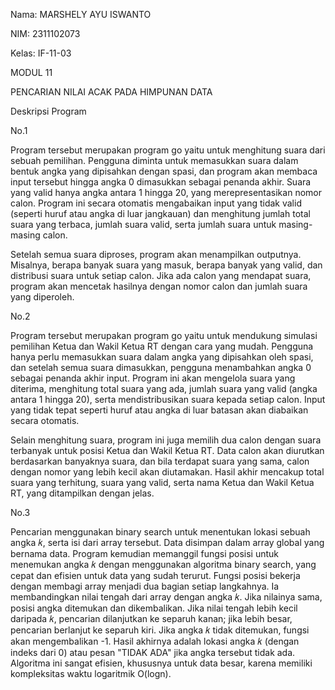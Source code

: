 Nama: MARSHELY AYU ISWANTO 


NIM: 2311102073


Kelas: IF-11-03 


MODUL 11


PENCARIAN NILAI ACAK PADA HIMPUNAN DATA


Deskripsi Program


No.1


Program tersebut merupakan program go yaitu untuk menghitung suara dari sebuah pemilihan. Pengguna diminta untuk memasukkan suara dalam bentuk angka yang dipisahkan dengan spasi, dan program akan membaca input tersebut hingga angka 0 dimasukkan sebagai penanda akhir. Suara yang valid hanya angka antara 1 hingga 20, yang merepresentasikan nomor calon. Program ini secara otomatis mengabaikan input yang tidak valid (seperti huruf atau angka di luar jangkauan) dan menghitung jumlah total suara yang terbaca, jumlah suara valid, serta jumlah suara untuk masing-masing calon.

Setelah semua suara diproses, program akan menampilkan outputnya. Misalnya, berapa banyak suara yang masuk, berapa banyak yang valid, dan distribusi suara untuk setiap calon. Jika ada calon yang mendapat suara, program akan mencetak hasilnya dengan nomor calon dan jumlah suara yang diperoleh. 


No.2


Program tersebut merupakan program go yaitu untuk mendukung simulasi pemilihan Ketua dan Wakil Ketua RT dengan cara yang mudah. Pengguna hanya perlu memasukkan suara dalam angka yang dipisahkan oleh spasi, dan setelah semua suara dimasukkan, pengguna menambahkan angka 0 sebagai penanda akhir input. Program ini akan mengelola suara yang diterima, menghitung total suara yang ada, jumlah suara yang valid (angka antara 1 hingga 20), serta mendistribusikan suara kepada setiap calon. Input yang tidak tepat seperti huruf atau angka di luar batasan akan diabaikan secara otomatis.


Selain menghitung suara, program ini juga memilih dua calon dengan suara terbanyak untuk posisi Ketua dan Wakil Ketua RT. Data calon akan diurutkan berdasarkan banyaknya suara, dan bila terdapat suara yang sama, calon dengan nomor yang lebih kecil akan diutamakan. Hasil akhir mencakup total suara yang terhitung, suara yang valid, serta nama Ketua dan Wakil Ketua RT, yang ditampilkan dengan jelas.


No.3  


Pencarian menggunakan binary search untuk menentukan lokasi sebuah angka 𝑘, serta isi dari array tersebut. Data disimpan dalam array global yang bernama data. Program kemudian memanggil fungsi posisi untuk menemukan angka 𝑘 dengan menggunakan algoritma binary search, yang cepat dan efisien untuk data yang sudah terurut. Fungsi posisi bekerja dengan membagi array menjadi dua bagian setiap langkahnya. Ia membandingkan nilai tengah dari array dengan angka 𝑘. Jika nilainya sama, posisi angka ditemukan dan dikembalikan. Jika nilai tengah lebih kecil daripada 𝑘, pencarian dilanjutkan ke separuh kanan; jika lebih besar, pencarian berlanjut ke separuh kiri. Jika angka 𝑘 tidak ditemukan, fungsi akan mengembalikan -1. Hasil akhirnya adalah lokasi angka 𝑘 (dengan indeks dari 0) atau pesan &quot;TIDAK ADA&quot; jika angka tersebut tidak ada. Algoritma ini sangat efisien, khususnya untuk data besar, karena memiliki kompleksitas waktu logaritmik O(logn).

